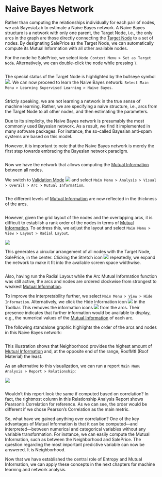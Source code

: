 # Naive Bayes Network

Rather than computing the relationships individually for each pair of nodes, we ask BayesiaLab to estimate a Naive Bayes network. A Naive Bayes structure is a network with only one parent, the Target Node, i.e., the only arcs in the graph are those directly connecting the [Target Node](https://bayesia.clickhelp.co/articles/bayesialab/graph-windows-graph-panel-target-node-target-state) to a set of nodes. By designating SalePrice as the Target Node, we can automatically compute its Mutual Information with all other available nodes.

For the node he SalePrice, we select `Node Context Menu > Set as Target Node`. Alternatively, we can double-click the node while pressing `T`.

<figure><img src="https://bayesia.clickhelp.co/resources/Storage/bayesialab/E-Book/5-Bayesian-Networks-and-Data/NodeContextMenuSetAsTargetNode.png" alt=""><figcaption></figcaption></figure>

The special status of the Target Node is highlighted by the bullseye symbol ![](https://res.cloudinary.com/dvr3obmlj/image/upload/v1686184213/BayesiaLab\_Icons/N6-Target\_qwed3w.svg). We can now proceed to learn the Naive Bayes network: `Select Main Menu > Learning Supervised Learning > Naive Bayes`.

<figure><img src="https://bayesia.clickhelp.co/resources/Storage/bayesialab/E-Book/5-Bayesian-Networks-and-Data/LearningNaiveBayes.png" alt=""><figcaption></figcaption></figure>

Strictly speaking, we are not learning a network in the true sense of machine learning. Rather, we are specifying a naive structure, i.e., arcs from the Target Node to all other nodes, and then estimating the parameters.

Due to its simplicity, the Naive Bayes network is presumably the most commonly used Bayesian network. As a result, we find it implemented in many software packages. For instance, the so-called Bayesian anti-spam systems are based on this model.

However, it is important to note that the Naive Bayes network is merely the first step towards embracing the Bayesian network paradigm.

<figure><img src="https://bayesia.clickhelp.co/resources/Storage/bayesialab/E-Book/5-Bayesian-Networks-and-Data/AmesNaiveBayes.png" alt=""><figcaption></figcaption></figure>

Now we have the network that allows computing the [Mutual Information](../../key-concepts/mutual-information/) between all nodes.

We switch to [Validation Mode](../../user-guide/main-menu/view/validation-mode.md) ![](https://res.cloudinary.com/dvr3obmlj/image/upload/v1686184062/BayesiaLab\_Icons/validation\_ivi5eq.svg) and select `Main Menu > Analysis > Visual > Overall > Arc > Mutual Information`.

<figure><img src="https://bayesia.clickhelp.co/resources/Storage/bayesialab/E-Book/5-Bayesian-Networks-and-Data/AnalysisVisualOverallArcMutualInformation.png" alt=""><figcaption></figcaption></figure>

The different levels of [Mutual Information](../../key-concepts/mutual-information/) are now reflected in the thickness of the arcs.

<figure><img src="https://bayesia.clickhelp.co/resources/Storage/bayesialab/E-Book/5-Bayesian-Networks-and-Data/ArcsMutualInformation.png" alt=""><figcaption></figcaption></figure>

However, given the grid layout of the nodes and the overlapping arcs, it is difficult to establish a rank order of the nodes in terms of [Mutual Information](../../key-concepts/mutual-information/). To address this, we adjust the layout and select `Main Menu > View > Layout > Radial Layout`.

![](https://bayesia.clickhelp.co/resources/Storage/bayesialab/E-Book/5-Bayesian-Networks-and-Data/MainMenuViewLayoutRadialLayout.png)

This generates a circular arrangement of all nodes with the Target Node, SalePrice, in the center. Clicking the Stretch icon ![](https://res.cloudinary.com/dvr3obmlj/image/upload/v1686184078/BayesiaLab\_Icons/stretch\_eidjif.svg) repeatedly, we expand the network to make it fit into the available screen space widthwise.

<figure><img src="https://bayesia.clickhelp.co/resources/Storage/bayesialab/E-Book/5-Bayesian-Networks-and-Data/RadialLayout.png" alt=""><figcaption></figcaption></figure>

Also, having run the Radial Layout while the Arc Mutual Information function was still active, the arcs and nodes are ordered clockwise from strongest to weakest [Mutual Information](../../key-concepts/mutual-information/).

To improve the interpretability further, we select `Main Menu > View > Hide Information`. Alternatively, we click the Hide Information icon ![](https://res.cloudinary.com/dvr3obmlj/image/upload/v1686184151/BayesiaLab\_Icons/barred-information\_icllgu.svg) in the Toolbar. This removes the information icons ![](https://res.cloudinary.com/dvr3obmlj/image/upload/v1686184116/BayesiaLab\_Icons/information-icon\_rcikcj.svg) from the arcs. Their presence indicates that further information would be available to display, e.g., the numerical values of the [Mutual Information](../../key-concepts/mutual-information/) of each arc.

The following standalone graphic highlights the order of the arcs and nodes in this Naive Bayes network:

&#x20;&#x20;

<figure><img src="https://res.cloudinary.com/dvr3obmlj/image/upload/v1689983335/ArcMutualInformationRadialLayout_nh5iym.svg" alt=""><figcaption></figcaption></figure>

This illustration shows that Neighborhood provides the highest amount of [Mutual Information](../../key-concepts/mutual-information/) and, at the opposite end of the range, RoofMtl (Roof Material) the least.

As an alternative to this visualization, we can run a report `Main Menu Analysis > Report > Relationship`:

![](https://bayesia.clickhelp.co/resources/Storage/bayesialab/E-Book/5-Bayesian-Networks-and-Data/MainMenuAnalysisReportRelationship.png)

<figure><img src="https://bayesia.clickhelp.co/resources/Storage/bayesialab/E-Book/5-Bayesian-Networks-and-Data/RelationshipAnalysisReport.png" alt=""><figcaption></figcaption></figure>

Wouldn’t this report look the same if computed based on correlation? In fact, the rightmost column in this Relationship Analysis Report shows Pearson’s Correlation for reference. As we can see, the order would be different if we chose Pearson’s Correlation as the main metric.

So, what have we gained anything over correlation? One of the key advantages of Mutual Information is that it can be computed—and interpreted—between numerical and categorical variables without any variable transformation. For instance, we can easily compute the Mutual Information, such as between the Neighborhood and SalePrice. The question regarding the most important predictive variable can now be answered. It is Neighborhood.

Now that we have established the central role of Entropy and Mutual Information, we can apply these concepts in the next chapters for machine learning and network analysis.
